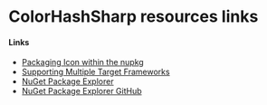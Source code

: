 ﻿# ColorHashSharp resources links

#### Links
- [Packaging Icon within the nupkg](https://github.com/NuGet/Home/wiki/Packaging-Icon-within-the-nupkg)
- [Supporting Multiple Target Frameworks](https://learn.microsoft.com/en-us/nuget/create-packages/supporting-multiple-target-frameworks)
- [NuGet Package Explorer](https://apps.microsoft.com/detail/9WZDNCRDMDM3?hl=en-us&gl=AR&ocid=pdpshare)
- [NuGet Package Explorer GitHub](https://github.com/NuGetPackageExplorer/NuGetPackageExplorer)